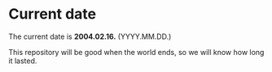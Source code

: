 # Current date

The current date is **2004.02.16.** (YYYY.MM.DD.)

This repository will be good when the world ends, so we will know how long it lasted.